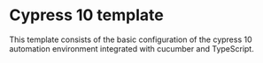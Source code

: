 # Cypress 10 template

This template consists of the basic configuration of the cypress 10 automation environment integrated with cucumber and TypeScript.
